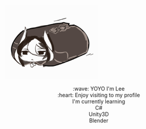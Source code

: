 <p float="left" >
  <img src='Ozen.gif' width='250' >  
</p> 
<p align="middle">
   :wave: YOYO I'm Lee <br>:heart: Enjoy visiting to my profile <br>		
   I'm currently learning <br>
   C# <br>
   Unity3D <br>
   Blender <br>
</p>
  
  

	
    
<!--
**CharliezXx/CharliezXx** is a ✨ _special_ ✨ repository because its `README.md` (this file) appears on your GitHub profile.

Here are some ideas to get you started:

- 🔭 I’m currently working on ...
- 🌱 I’m currently learning ...
- 👯 I’m looking to collaborate on ...
- 🤔 I’m looking for help with ...
- 💬 Ask me about ...
- 📫 How to reach me: ...
- 😄 Pronouns: ...
- ⚡ Fun fact: ...
-->
